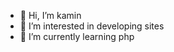 - 👋 Hi, I’m kamin
- 👀 I’m interested in developing sites
- 🌱 I’m currently learning php

<!---
george-kamin/george-kamin is a ✨ special ✨ repository because its `README.md` (this file) appears on your GitHub profile.
You can click the Preview link to take a look at your changes.
--->

